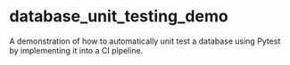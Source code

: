 # database_unit_testing_demo
A demonstration of how to automatically unit test a database using Pytest by implementing it into a CI pipeline.
